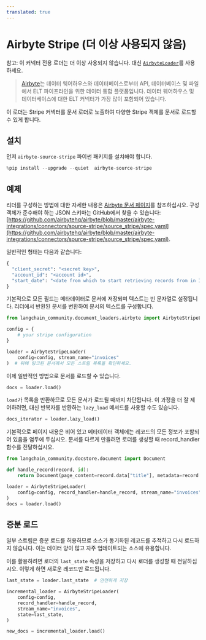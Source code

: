 ```yaml
---
translated: true
---
```


# Airbyte Stripe (더 이상 사용되지 않음)

참고: 이 커넥터 전용 로더는 더 이상 사용되지 않습니다. 대신 [`AirbyteLoader`](/docs/integrations/document_loaders/airbyte)를 사용하세요.

> [Airbyte](https://github.com/airbytehq/airbyte)는 데이터 웨어하우스와 데이터베이스로부터 API, 데이터베이스 및 파일에서 ELT 파이프라인을 위한 데이터 통합 플랫폼입니다. 데이터 웨어하우스 및 데이터베이스에 대한 ELT 커넥터가 가장 많이 포함되어 있습니다.

이 로더는 Stripe 커넥터를 문서 로더로 노출하여 다양한 Stripe 객체를 문서로 로드할 수 있게 합니다.

## 설치

먼저 `airbyte-source-stripe` 파이썬 패키지를 설치해야 합니다.

```python
%pip install --upgrade --quiet  airbyte-source-stripe
```

## 예제

리더를 구성하는 방법에 대한 자세한 내용은 [Airbyte 문서 페이지](https://docs.airbyte.com/integrations/sources/stripe/)를 참조하십시오.
구성 객체가 준수해야 하는 JSON 스키마는 GitHub에서 찾을 수 있습니다: [https://github.com/airbytehq/airbyte/blob/master/airbyte-integrations/connectors/source-stripe/source_stripe/spec.yaml](https://github.com/airbytehq/airbyte/blob/master/airbyte-integrations/connectors/source-stripe/source_stripe/spec.yaml).

일반적인 형태는 다음과 같습니다:

```python
{
  "client_secret": "<secret key>",
  "account_id": "<account id>",
  "start_date": "<date from which to start retrieving records from in ISO format, e.g. 2020-10-20T00:00:00Z>",
}
```

기본적으로 모든 필드는 메타데이터로 문서에 저장되며 텍스트는 빈 문자열로 설정됩니다. 리더에서 반환된 문서를 변환하여 문서의 텍스트를 구성합니다.

```python
from langchain_community.document_loaders.airbyte import AirbyteStripeLoader

config = {
    # your stripe configuration
}

loader = AirbyteStripeLoader(
    config=config, stream_name="invoices"
)  # 위에 링크된 문서에서 모든 스트림 목록을 확인하세요.
```

이제 일반적인 방법으로 문서를 로드할 수 있습니다.

```python
docs = loader.load()
```

`load`가 목록을 반환하므로 모든 문서가 로드될 때까지 차단됩니다. 이 과정을 더 잘 제어하려면, 대신 반복자를 반환하는 `lazy_load` 메서드를 사용할 수도 있습니다.

```python
docs_iterator = loader.lazy_load()
```

기본적으로 페이지 내용은 비어 있고 메타데이터 객체에는 레코드의 모든 정보가 포함되어 있음을 염두에 두십시오. 문서를 다르게 만들려면 로더를 생성할 때 record_handler 함수를 전달하십시오.

```python
from langchain_community.docstore.document import Document

def handle_record(record, id):
    return Document(page_content=record.data["title"], metadata=record.data)

loader = AirbyteStripeLoader(
    config=config, record_handler=handle_record, stream_name="invoices"
)
docs = loader.load()
```

## 증분 로드

일부 스트림은 증분 로드를 허용하므로 소스가 동기화된 레코드를 추적하고 다시 로드하지 않습니다. 이는 데이터 양이 많고 자주 업데이트되는 소스에 유용합니다.

이를 활용하려면 로더의 `last_state` 속성을 저장하고 다시 로더를 생성할 때 전달하십시오. 이렇게 하면 새로운 레코드만 로드됩니다.

```python
last_state = loader.last_state  # 안전하게 저장

incremental_loader = AirbyteStripeLoader(
    config=config,
    record_handler=handle_record,
    stream_name="invoices",
    state=last_state,
)

new_docs = incremental_loader.load()
```

